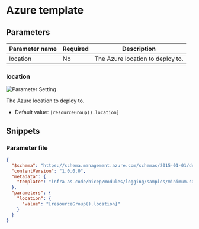 # Azure template

## Parameters

| Parameter name | Required | Description                      |
| -------------- | -------- | -------------------------------- |
| location       | No       | The Azure location to deploy to. |

### location

![Parameter Setting](https://img.shields.io/badge/parameter-optional-green?style=flat-square)

The Azure location to deploy to.

- Default value: `[resourceGroup().location]`

## Snippets

### Parameter file

```json
{
  "$schema": "https://schema.management.azure.com/schemas/2015-01-01/deploymentParameters.json#",
  "contentVersion": "1.0.0.0",
  "metadata": {
    "template": "infra-as-code/bicep/modules/logging/samples/minimum.sample.json"
  },
  "parameters": {
    "location": {
      "value": "[resourceGroup().location]"
    }
  }
}
```
